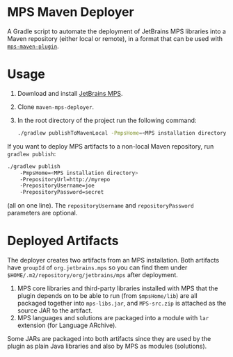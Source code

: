 # MPS Maven Deployer

A Gradle script to automate the deployment of JetBrains MPS libraries into a Maven repository (either local or
remote), in a format that can be used with [`mps-maven-plugin`](https://github.com/JetBrains/mps-maven-plugin).

# Usage

1. Download and install [JetBrains MPS](http://www.jetbrains.com/mps/).
2. Clone `maven-mps-deployer`.
3. In the root directory of the project run the following command:

   ```sh
   ./gradlew publishToMavenLocal -PmpsHome=<MPS installation directory>
   ```

If you want to deploy MPS artifacts to a non-local Maven repository, run `gradlew publish`:

   ```sh
   ./gradlew publish
       -PmpsHome=<MPS installation directory>
       -PrepositoryUrl=http://myrepo
       -PrepositoryUsername=joe
       -PrepositoryPassword=secret
   ```

(all on one line). The `repositoryUsername` and `repositoryPassword` parameters are optional.

# Deployed Artifacts

The deployer creates two artifacts from an MPS installation. Both artifacts have `groupId` of `org.jetbrains.mps` so
you can find them under `$HOME/.m2/repository/org/jetbrains/mps` after deployment.

1. MPS core libraries and third-party libraries installed with MPS that the plugin depends on to be able to run (from
   `$mpsHome/lib`) are all packaged together into `mps-libs.jar`, and `MPS-src.zip` is attached as the source JAR
   to the artifact.
2. MPS languages and solutions are packaged into a module with `lar` extension (for Language ARchive).

Some JARs are packaged into both artifacts since they are used by the plugin as plain Java libraries and also by MPS
as modules (solutions).
